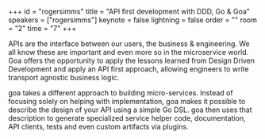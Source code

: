 ﻿+++
id = "rogersimms"
title = "API first development with DDD, Go & Goa"
speakers = ["rogersimms"]
keynote = false
lightning = false
order = ""
room = "2"
time = "7"
+++

APIs are the interface between our users, the business & engineering. We all know these are important and even more so in the microservice world. Goa offers the opportunity to apply the lessons learned from Design Driven Development and apply an API first approach, allowing engineers to write transport agnostic business logic. 

goa takes a different approach to building micro-services. Instead of focusing solely on helping with implementation, goa makes it possible to describe the design of your API using a simple Go DSL. goa then uses that description to generate specialized service helper code, documentation, API clients, tests and even custom artifacts via plugins.